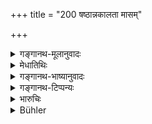 +++
title = "200 षष्ठान्नकालता मासम्"

+++

<details><summary>गङ्गानथ-मूलानुवादः</summary>

For persons excommunicated from repasts, the purification consists in (a) eating at the sixth meal-time, reciting the Vedic text, and the daily offering of the ‘Sākala homa,’ for a month.—(200)
</details>

<details><summary>मेधातिथिः</summary>

**अपाङ्क्त्यास्** तृतीयाधाय उक्ताः (च्ड़्। म्ध् ३.१५७), येषां प्रतिपदं प्रायश्चित्तम् अन्यत्राम्नातम् । तेषां **मासं संहिताजपः** । **शाकलहोमः षष्ठान्नकालता** चेति समुच्चयः । काष्ठशलाकादि "देवकृतस्य" (व्स् ८.१३) इत्यादिभिर् मन्त्रैर् हूयते, स **शाकलहोमः** । **नित्य**ग्रहणं समाप्ते ऽपि संहिताजपे पुनः पुनर् आवृत्त्यर्थम्, यावन् मासः पूर्णः ॥ ११.२०० ॥
</details>

<details><summary>गङ्गानथ-भाष्यानुवादः</summary>

‘*Excommunicated from repasts*’—as described in Discourse III; in connection with each one of whom, distinct expiations have been prescribed elsewhere.

For these there should be, *for one month*—(a) the reciting of the Vedic text, (b) the ‘Sākala Homa’ and (c) eating at the sixth meal-time;—all three combined.

The ‘*Sākala Homa*’ is that which is offered with wooden sticks (?) and with the *mantra* ‘*Devakṛtasya*, etc., etc.’ (*Vāja-saneya-Saṃhitā*, 8. 13).

‘*Daily*.’—This has been added in older to show that even after the reciting of the Vedic text has been finished, this offering shall be continued, till the end of the month.—(200)
</details>

<details><summary>गङ्गानथ-टिप्पन्यः</summary>

See above 3.151 *et. seq*. for ‘*Apāṅktyas*’; and
*Śuklayajurveda-saṃhitā* (8.13) for the *Śākala-homas*.

This verse is quoted in *Aparārka* (p. 1158), which notes that the ‘*Apāṅktyas’'* have been described by Manu himself under the section on ‘*śrāddhas*’;—and in *Mitākṣarā* (3.286), and again under 3.289, where it is added that the particular expiation to be performed is to be determined by considerations of the caste of the offender and such other circumstances.
</details>

<details><summary>भारुचिः</summary>

**अपाङ्क्त्याः** स्तेनपतितादयः । तथा चोक्तम्- "ये स्तेनपतितक्लीबाः" इत्य् एव्मादि । तेषां यान्य् अविहितप्रायश्चित्तान्य् अपङ्क्त्यकरणानि । तत्रेदं प्रायश्चित्तम् पूगयाजनादौ । शाकलहोमानां न विकल्पः पूर्वेण नित्यवचनात् ॥ ११.१९८–१९९ ॥
</details>

<details><summary>Bühler</summary>

201	To eat during a month at each sixth mealtime (only), to recite the Samhita (of a Veda), and (to perform) daily the Sakala oblations, are the means of purifying those excluded from society at repasts (Apanktya).
</details>
